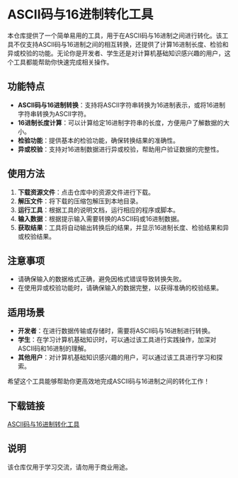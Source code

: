 # ASCII码与16进制转化工具

本仓库提供了一个简单易用的工具，用于在ASCII码与16进制之间进行转化。该工具不仅支持ASCII码与16进制之间的相互转换，还提供了计算16进制长度、检验和异或校验的功能。无论你是开发者、学生还是对计算机基础知识感兴趣的用户，这个工具都能帮助你快速完成相关操作。

## 功能特点

- **ASCII码与16进制转换**：支持将ASCII字符串转换为16进制表示，或将16进制字符串转换为ASCII字符。
- **16进制长度计算**：可以计算给定16进制字符串的长度，方便用户了解数据的大小。
- **检验功能**：提供基本的检验功能，确保转换结果的准确性。
- **异或校验**：支持对16进制数据进行异或校验，帮助用户验证数据的完整性。

## 使用方法

1. **下载资源文件**：点击仓库中的资源文件进行下载。
2. **解压文件**：将下载的压缩包解压到本地目录。
3. **运行工具**：根据工具的说明文档，运行相应的程序或脚本。
4. **输入数据**：根据提示输入需要转换的ASCII码或16进制数据。
5. **获取结果**：工具将自动输出转换后的结果，并显示16进制长度、检验结果和异或校验结果。

## 注意事项

- 请确保输入的数据格式正确，避免因格式错误导致转换失败。
- 在使用异或校验功能时，请确保输入的数据完整，以获得准确的校验结果。

## 适用场景

- **开发者**：在进行数据传输或存储时，需要将ASCII码与16进制进行转换。
- **学生**：在学习计算机基础知识时，可以通过该工具进行实践操作，加深对ASCII码和16进制的理解。
- **其他用户**：对计算机基础知识感兴趣的用户，可以通过该工具进行学习和探索。

希望这个工具能够帮助你更高效地完成ASCII码与16进制之间的转化工作！

## 下载链接
[ASCII码与16进制转化工具](https://pan.quark.cn/s/e70b00c13659)

## 说明

该仓库仅用于学习交流，请勿用于商业用途。
